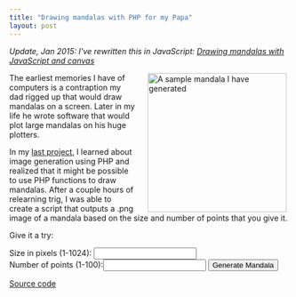 ```yaml
---
title: "Drawing mandalas with PHP for my Papa"
layout: post
---
```


*Update, Jan 2015: I've rewritten this in JavaScript:
[Drawing mandalas with JavaScript and canvas](http://jordaneldredge.com/blog/drawing-mandalas-with-javascript-and-canvas)*

<a href="http://jordaneldredge.com/uploads/2008/06/trig.png">
<img class="alignright size-full wp-image-104" style="margin-left: 20px; margin-right: 5px; float: right;" title="Mandala" src="http://jordaneldredge.com/uploads/2008/06/trig.png" alt="A sample mandala I have generated" width="250" height="250" /></a>

The earliest memories I have of computers is a contraption my dad rigged up that would draw mandalas on a screen. Later in my life he wrote software that would plot large mandalas on his huge plotters.

In my <a href="http://blog.classicalcode.com/?p=100">last project</a>, I learned about image generation using PHP and realized that it might be possible to use PHP functions to draw mandalas. After a couple hours of relearning trig, I was able to create a script that outputs a .png image of a mandala based on the size and number of points that you give it.

Give it a try:

<form style="text-align: left;" action="http://jordaneldredge.com/projects/mandala/index.php" method="get" target="_blank">
    <label for="size">Size in pixels (1-1024):</label> <input id="size" style="display: inline;" type="text" name="size" /><br />
    <label for="points">Number of points (1-100):</label><input id="points" style="display: inline;" type="text" name="points" />
    <input type="submit" value="Generate Mandala" />
</form>

<a href="https://gist.github.com/4093015" target="_blank">Source code</a>


